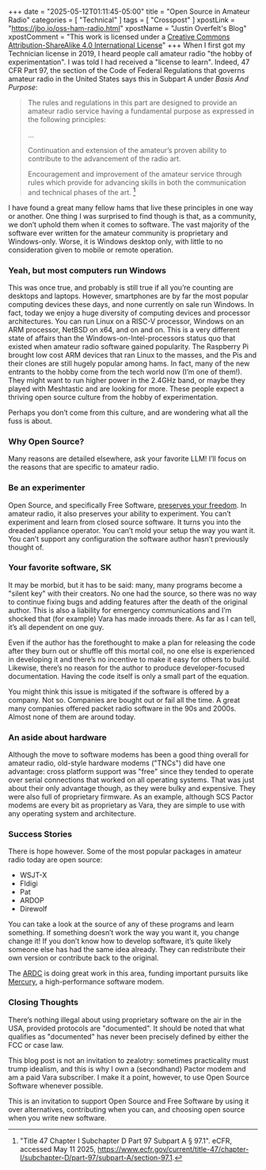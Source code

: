 +++
date = "2025-05-12T01:11:45-05:00"
title = "Open Source in Amateur Radio"
categories = [ "Technical" ]
tags = [ "Crosspost" ]
xpostLink = "https://jbo.io/oss-ham-radio.html"
xpostName = "Justin Overfelt's Blog"
xpostComment = "This work is licensed under a [Creative Commons Attribution-ShareAlike 4.0 International License](http://creativecommons.org/licenses/by-sa/4.0/)"
+++
When I first got my Technician license in 2019, I heard people call
amateur radio "the hobby of experimentation". I was told I had
received a "license to learn". Indeed, 47 CFR Part 97, the section
of the Code of Federal Regulations that governs amateur radio in the
United States says this in Subpart A under *Basis And Purpose*:
<!--more-->

> The rules and regulations in this part are designed to provide an
> amateur radio service having a fundamental purpose as expressed in the
> following principles:
>
> ...
>
> Continuation and extension of the amateur’s proven ability to
> contribute to the advancement of the radio art.
>
> Encouragement and improvement of the amateur service through rules
> which provide for advancing skills in both the communication and
> technical phases of the art. [^1]

[^1]: "Title 47 Chapter I Subchapter D Part 97 Subpart A &sect; 97.1". eCFR, accessed May 11 2025, https://www.ecfr.gov/current/title-47/chapter-I/subchapter-D/part-97/subpart-A/section-97.1.

I have found a great many fellow hams that live these principles in
one way or another. One thing I was surprised to find though is that,
as a community, we don’t uphold them when it comes to software. The
vast majority of the software ever written for the amateur community is
proprietary and Windows-only. Worse, it is Windows desktop only, with
little to no consideration given to mobile or remote operation.

### Yeah, but most computers run Windows

This was once true, and probably is still true if all you’re counting
are desktops and laptops. However, smartphones are by far the most
popular computing devices these days, and none currently on sale run
Windows. In fact, today we enjoy a huge diversity of computing devices
and processor architectures. You can run Linux on a RISC-V processor,
Windows on an ARM processor, NetBSD on x64, and on and on. This is a
very different state of affairs than the Windows-on-Intel-processors
status quo that existed when amateur radio software gained popularity.
The Raspberry Pi brought low cost ARM devices that ran Linux to the
masses, and the Pis and their clones are still hugely popular among
hams. In fact, many of the new entrants to the hobby come from the tech
world now (I’m one of them!). They might want to run higher power in
the 2.4GHz band, or maybe they played with Meshtastic and are looking
for more. These people expect a thriving open source culture from the
hobby of experimentation.

Perhaps you don’t come from this culture, and are wondering what all
the fuss is about.

### Why Open Source?

Many reasons are detailed elsewhere, ask your favorite LLM! I’ll focus
on the reasons that are specific to amateur radio.

### Be an experimenter

Open Source, and specifically Free Software, [preserves your freedom]. In
amateur radio, it also preserves your ability to experiment. You can’t
experiment and learn from closed source software. It turns you into the
dreaded appliance operator. You can’t mold your setup the way you want
it. You can’t support any configuration the software author hasn’t
previously thought of.

### Your favorite software, SK

It may be morbid, but it has to be said: many, many programs become
a "silent key" with their creators. No one had the source, so
there was no way to continue fixing bugs and adding features after the
death of the original author. This is also a liability for emergency
communications and I’m shocked that (for example) Vara has made
inroads there. As far as I can tell, it’s all dependent on one guy.

Even if the author has the forethought to make a plan for releasing the
code after they burn out or shuffle off this mortal coil, no one else
is experienced in developing it and there’s no incentive to make it
easy for others to build. Likewise, there’s no reason for the author
to produce developer-focused documentation. Having the code itself is
only a small part of the equation.

You might think this issue is mitigated if the software is offered by
a company. Not so. Companies are bought out or fail all the time. A
great many companies offered packet radio software in the 90s and 2000s.
Almost none of them are around today.

### An aside about hardware

Although the move to software modems has been a good thing overall for
amateur radio, old-style hardware modems ("TNCs") did have one
advantage: cross platform support was "free" since they tended to
operate over serial connections that worked on all operating systems.
That was just about their only advantage though, as they were bulky and
expensive. They were also full of proprietary firmware. As an example,
although SCS Pactor modems are every bit as proprietary as Vara, they
are simple to use with any operating system and architecture.

### Success Stories

There is hope however. Some of the most popular packages in amateur
radio today are open source:

* WSJT-X
* Fldigi
* Pat
* ARDOP
* Direwolf

You can take a look at the source of any of these programs and learn
something. If something doesn’t work the way you want it, you change
change it! If you don’t know how to develop software, it’s quite
likely someone else has had the same idea already. They can redistribute
their own version or contribute back to the original.

The [ARDC] is doing great work in this area, funding important pursuits
like [Mercury], a high-performance software modem.

### Closing Thoughts

There’s nothing illegal about using proprietary software on the air
in the USA, provided protocols are "documented". It should be noted
that what qualifies as "documented" has never been precisely defined
by either the FCC or case law.

This blog post is not an invitation to zealotry: sometimes practicality
must trump idealism, and this is why I own a (secondhand) Pactor modem
and am a paid Vara subscriber. I make it a point, however, to use Open
Source Software whenever possible.

This is an invitation to support Open Source and Free Software by using
it over alternatives, contributing when you can, and choosing open
source when you write new software.

[Basis And Purpose]: https://www.ecfr.gov/current/title-47/chapter-I/subchapter-D/part-97/subpart-A/section-97.1
[preserves your freedom]: https://www.gnu.org/philosophy/free-sw.html
[ARDC]: https://www.ardc.net/
[Mercury]: https://github.com/Rhizomatica/mercury
